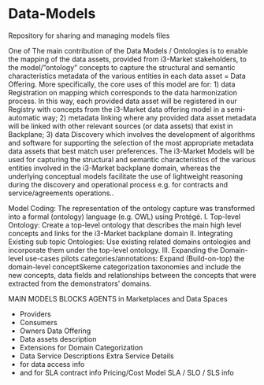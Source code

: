 # Data-Models

Repository for sharing and managing models files

One of The main contribution of the Data Models / Ontologies  is to enable the mapping of the data assets, provided from i3-Market stakeholders, to the model/”ontology” concepts to capture the structural and semantic characteristics metadata of the various entities in each data asset = Data Offering. More specifically, the core uses of this model are for: 1) data Registration on mapping which corresponds to the data harmonization process. In this way, each provided data asset will be registered in our Registry with concepts from the i3-Market data offering model in a semi-automatic way; 2) metadata linking where any provided data asset metadata will be linked with other relevant sources (or data assets) that exist in Backplane; 3) data Discovery which involves the development of algorithms and software for supporting the selection of the most appropriate metadata data assets that best match user preferences. 
The i3-Market Models will be used for capturing the structural and semantic characteristics of the various entities involved in the i3-Market backplane domain, whereas the underlying conceptual models facilitate the use of lightweight reasoning during the discovery and operational process e.g. for contracts and service/agreements operations..


Model Coding: The representation of the ontology capture was transformed into a
formal (ontology) language (e.g. OWL) using Protégé.
I. Top-level Ontology: Create a top-level ontology that describes the main high level concepts and links for the i3-Market backplane domain
II. Integrating Existing sub topic Ontologies: Use existing related domains ontologies and  incorporate them under the top-level ontology.
III. Expanding the Domain-level use-cases pilots categories/annotations: Expand (Build-on-top) the domain-level conceptSkeme categorization taxonomies and include the new concepts, data fields and relationships between the concepts that were extracted from the demonstrators’ domains.

MAIN MODELS BLOCKS
AGENTS in Marketplaces and Data Spaces
-	Providers
-	Consumers
-	Owners
Data Offering
- Data assets description
- Extensions for Domain Categorization
- Data Service Descriptions
Extra Service Details 
- for data access info
- and for SLA contract info
Pricing/Cost Model
SLA / SLO / SLS info


